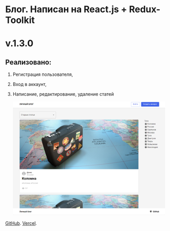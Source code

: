 # Блог. Написан на React.js + Redux-Toolkit

# v.1.3.0

## Реализовано:

1. Регистрация пользователя,
2. Вход в аккаунт,
3. Написание, редактирование, удаление статей

   ![img](./screen.png)

[GitHub](https://github.com/den10004/Blog_frontend.git).
[Vercel](https://blog-frontend-ten-ashen.vercel.app).
